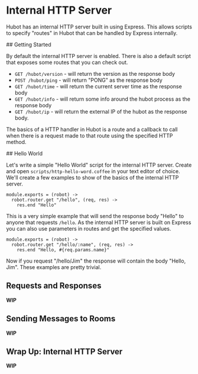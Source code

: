 # Internal HTTP Server

Hubot has an internal HTTP server built in using Express. This allows scripts to
specify "routes" in Hubot that can be handled by Express internally.

## Getting Started

By default the internal HTTP server is enabled. There is also a default script
that exposes some routes that you can check out.

  * `GET /hubot/version` - will return the version as the response body
  * `POST /hubot/ping` - will return "PONG" as the response body
  * `GET /hubot/time` - will return the current server time as the response body
  * `GET /hubot/info` - will return some info around the hubot process as the
    response body
  * `GET /hubot/ip` - will return the external IP of the hubot as the response
    body.

The basics of a HTTP handler in Hubot is a route and a callback to call when
there is a request made to that route using the specified HTTP method.

## Hello World

Let's write a simple "Hello World" script for the internal HTTP server. Create
and open `scripts/http-hello-word.coffee` in your text editor of choice. We'll
create a few examples to show of the basics of the internal HTTP server.

    module.exports = (robot) ->
      robot.router.get "/hello", (req, res) ->
        res.end "Hello"

This is a very simple example that will send the response body "Hello" to anyone
that requests `/hello`. As the internal HTTP server is built on Express you can
also use parameters in routes and get the specified values.

    module.exports = (robot) ->
      robot.router.get "/hello/:name", (req, res) ->
        res.end "Hello, #{req.params.name}"

Now if you request "/hello/Jim" the response will contain the body "Hello, Jim".
These examples are pretty trivial.

## Requests and Responses

**WIP**

## Sending Messages to Rooms

**WIP**

## Wrap Up: Internal HTTP Server

**WIP**
